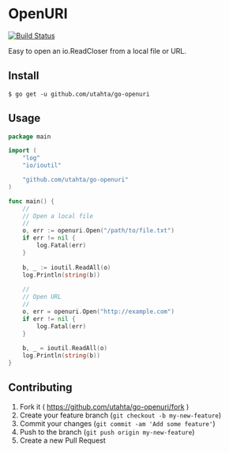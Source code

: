 # OpenURI

[![Build Status](https://travis-ci.org/utahta/go-openuri.svg?branch=master)](https://travis-ci.org/utahta/go-openuri)

Easy to open an io.ReadCloser from a local file or URL.

## Install

```
$ go get -u github.com/utahta/go-openuri
```

## Usage

```go
package main

import (
	"log"
	"io/ioutil"

	"github.com/utahta/go-openuri"
)

func main() {
	//
	// Open a local file
	//
	o, err := openuri.Open("/path/to/file.txt")
	if err != nil {
	    log.Fatal(err)
	}
	
	b, _ := ioutil.ReadAll(o)
	log.Println(string(b))
	
	//
	// Open URL
	//
	o, err = openuri.Open("http://example.com")
	if err != nil {
	    log.Fatal(err)
	}
	
	b, _ = ioutil.ReadAll(o)
	log.Println(string(b))
}
```

## Contributing

1. Fork it ( https://github.com/utahta/go-openuri/fork )
2. Create your feature branch (`git checkout -b my-new-feature`)
3. Commit your changes (`git commit -am 'Add some feature'`)
4. Push to the branch (`git push origin my-new-feature`)
5. Create a new Pull Request

